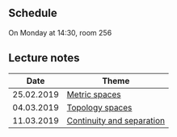 ## Schedule

On Monday at 14:30, room 256

## Lecture notes

Date | Theme
---- | -----
25.02.2019 | [Metric spaces](./notes/lec_1.pdf)
04.03.2019 | [Topology spaces](./notes/lec_2.pdf)
11.03.2019 | [Continuity and separation](./notes/lec_3.pdf)
